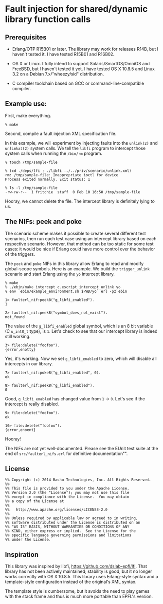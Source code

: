 
# Fault injection for shared/dynamic library function calls

## Prerequisites

* Erlang/OTP R15B01 or later.  The library may work for
  releases R14B, but I haven't tested it.  I have tested R15B01 and
  R16B02.

* OS X or Linux.  I fully intend to support Solaris/SmartOS/OmniOS
  and FreeBSD, but I haven't tested it yet.  I have tested OS X 10.8.5
  and Linux 3.2 on a Debian 7.x/"wheezy/sid" distribution.

* C compiler toolchain based on GCC or command-line-compatible compiler.

## Example use:

First, make everything.

    % make

Second, compile a fault injection XML specification file.

In this example, we will experiment by injecting faults into the
`unlink(2)` and `unlinkat(2)` system calls.  We tell the `libfi`
program to intercept those system calls when running the `/bin/rm`
program.

    % touch /tmp/sample-file
    
    % (cd ./deps/lfi ; ./libfi ../../priv/scenario/unlink.xml)
    rm: /tmp/sample-file: Inappropriate ioctl for device
    Process exited normally. Exit status: 1
    
    % ls -l /tmp/sample-file
    -rw-rw-r--  1 fritchie  staff  0 Feb 10 16:50 /tmp/sample-file

Hooray, we cannot delete the file.  The intercept library is definitely
lying to us.

## The NIFs: peek and poke

The scenario scheme makes it possible to create several different test
scenarios, then run each test case using an intercept library based on
each respective scenario.  However, that method can be too static for
some test cases: it would be nice if Erlang could have more control
over the behavior of the triggers.

The `peek` and `poke` NIFs in this library allow Erlang to read and
modify global-scope symbols.  Here is an example.  We build the
`trigger_unlink` scenario and start Erlang using the `yo` intercept
library.

    % make
    % ./ebin/make_intercept_c.escript intercept_unlink yo
    % env `ebin/example_environment.sh $PWD/yo` erl -pz ebin

    1> faulterl_nif:peek8("g_libfi_enabled").
    1
    
    2> faulterl_nif:peek8("symbol_does_not_exist").
    not_found

The value of the `g_libfi_enabled` global symbol, which is an 8 bit
variable (C `u_int8_t` type), is `1`.  Let's check to see that our
intercept library is indeed still working.

    3> file:delete("foofoo").
    {error,enotty}

Yes, it's working.  Now we set `g_libfi_enabled` to zero, which will
disable all intercepts in our library.

    7> faulterl_nif:poke8("g_libfi_enabled", 0).
    ok
    
    8> faulterl_nif:peek8("g_libfi_enabled").
    0

Good, `g_libfi_enabled` has changed value from `1` -> `0`.  Let's see if
the intercept is really disabled.

    9> file:delete("foofoo").
    ok
    
    10> file:delete("foofoo").
    {error,enoent}

Hooray!

The NIFs are not yet well-documented.  Please see the EUnit test suite
at the end of `src/faulterl_nifs.erl` for definitive documentation"".

## License

    %% Copyright (c) 2014 Basho Technologies, Inc. All Rights Reserved.
    %%
    %% This file is provided to you under the Apache License,
    %% Version 2.0 (the "License"); you may not use this file
    %% except in compliance with the License.  You may obtain
    %% a copy of the License at
    %%
    %%   http://www.apache.org/licenses/LICENSE-2.0
    %%
    %% Unless required by applicable law or agreed to in writing,
    %% software distributed under the License is distributed on an
    %% "AS IS" BASIS, WITHOUT WARRANTIES OR CONDITIONS OF ANY
    %% KIND, either express or implied.  See the License for the
    %% specific language governing permissions and limitations
    %% under the License.

## Inspiration

This library was inspired by libfi,
https://github.com/dslab-epfl/lfi.  That library has not been actively
maintained; stability is good, but it no longer works correctly with
OS X 10.8.5.  This library uses Erlang-style syntax and a
template-style configuration instead of the original's XML syntax.

The template style is cumbersome, but it avoids the need to play games
with the stack frame and thus is much more portable than EPFL's
version.


